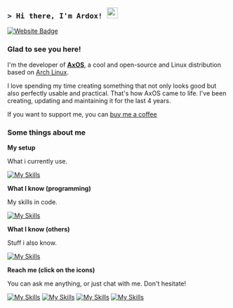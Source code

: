 <!-- List Of Websites-->
[AxOS]: https://www.axos-project.com
[Instagram]: https://instagram.com/lvardox
[github]: https://github.com/levraiardox
[gmail]: mailto:ardox@axos-project.com
[ko-fi]: https://ko-fi.com/ardox
[ardox]: https://lvardox.com
[discord]: https://discord.com/users/688359929475498030

### <samp>&gt; Hi there, I'm Ardox! <img src="https://media.giphy.com/media/hvRJCLFzcasrR4ia7z/giphy.gif" width="25"> </samp>

[![Website Badge](https://img.shields.io/badge/Website-1d2128?style=flat-square&logo=google-chrome&logoColor=white)][ardox]

### Glad to see you here! &nbsp;


I'm the developer of [**AxOS**][AxOS], a cool and open-source and Linux distribution based on [Arch Linux](https://archlinux.org).

I love spending my time creating something that not only looks good but also perfectly usable and practical. That's how AxOS came to life. I've been creating, updating and maintaining it for the last 4 years.

If you want to support me, you can <a href="https://ko-fi.com/ardox">buy me a coffee</a>

### Some things about me
**My setup**

What i currently use.

[![My Skills](https://skillicons.dev/icons?i=arch,vscode)](#)


**What I know (programming)**

My skills in code.

[![My Skills](https://skillicons.dev/icons?i=arduino,bash,c,css,html,java,js,lua,md,mysql,py,react,rust)](#)

**What I know (others)**

Stuff i also know.

[![My Skills](https://skillicons.dev/icons?i=ableton,androidstudio,atom,arch,bootstrap,codepen,debian,firebase,git,githubactions,linux,mint,nodejs,notion,npm,raspberrypi,replit,stackoverflow,svg,ubuntu,vim,vscodium,windows)](#)

**Reach me (click on the icons)**

You can ask me anything, or just chat with me. Don't hesitate!

[![My Skills](https://skillicons.dev/icons?i=instagram)][Instagram]
[![My Skills](https://skillicons.dev/icons?i=discord)][discord]
[![My Skills](https://skillicons.dev/icons?i=github)][github]
[![My Skills](https://skillicons.dev/icons?i=gmail)][gmail]

